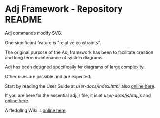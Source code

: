 # Adj Framework - Repository README

Adj commands modify SVG.

One significant feature is "relative constraints".

The original purpose of the Adj framework has been to facilitate
creation and long term maintenance of system diagrams.

Adj has been designed specifically for diagrams of large complexity.

Other uses are possible and are expected.

Start by reading the User Guide at *user-docs/index.html*, also
[online here](http://srguiwiz.github.com/adj-js/user-docs/).

If you are here for the essential adj.js file, it is at *user-docs/js/adj.js*
and [online here](http://srguiwiz.github.com/adj-js/user-docs/js/adj.js).

A fledgling Wiki is [online here](https://github.com/srguiwiz/adj-js/wiki).
